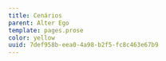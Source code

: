 ```yaml
---
title: Cenários
parent: Alter Ego
template: pages.prose
color: yellow
uuid: 7def958b-eea0-4a98-b2f5-fc8c463e67b9
---
```

